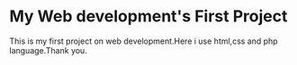 #  My Web development's First Project
This is my first project on web development.Here i use html,css and php language.Thank you.

